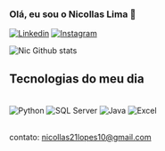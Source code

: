 ### Olá, eu sou o Nicollas Lima 👋

[![Linkedin](https://img.shields.io/badge/LinkedIn-0077B5?style=for-the-badge&logo=linkedin&logoColor=white)](https://www.linkedin.com/in/nicollas-lima-b35bb6240/)
[![Instagram](https://img.shields.io/badge/Instagram-E4405F?style=for-the-badge&logo=instagram&logoColor=white)](https://www.instagram.com/nic.l10/)

![Nic Github stats](https://github-readme-stats.vercel.app/api/top-langs/?username=NicLopes&theme=blue-green)

## Tecnologias do meu dia

<div style="display: inline_block"><br/>
<img align="center" alt="Python" src="https://img.shields.io/badge/Python-14354C?style=for-the-badge&logo=python&logoColor=white">
<img align="center" alt="SQL Server" src="https://img.shields.io/badge/Microsoft_SQL_Server-CC2927?style=for-the-badge&logo=microsoft-sql-server&logoColor=white">
<img align="center" alt="Java" src="https://img.shields.io/badge/Java-ED8B00?style=for-the-badge&logo=openjdk&logoColor=white">
<img align="center" alt="Excel" src="https://img.shields.io/badge/Microsoft_Excel-217346?style=for-the-badge&logo=microsoft-excel&logoColor=white">
</div><br/>

contato: nicollas21lopes10@gmail.com

